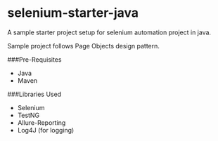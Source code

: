 # selenium-starter-java

A sample starter project setup for selenium automation project in java.

Sample project follows Page Objects design pattern.

###Pre-Requisites
* Java
* Maven

###Libraries Used
* Selenium
* TestNG
* Allure-Reporting
* Log4J (for logging)
